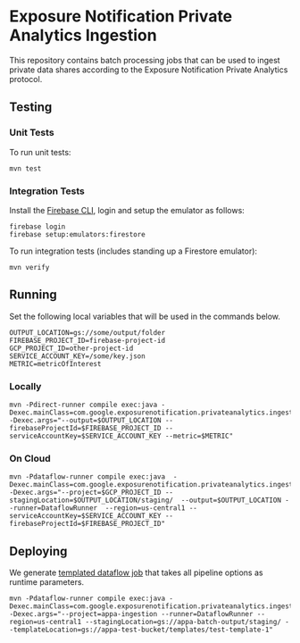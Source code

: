 # Exposure Notification Private Analytics Ingestion

This repository contains batch processing jobs that can be used to ingest
private data shares according to the Exposure Notification Private Analytics
protocol.

## Testing

### Unit Tests

To run unit tests:

```shell script
mvn test
```

### Integration Tests

Install the [Firebase CLI](https://firebase.google.com/docs/cli), login and
setup the emulator as follows:

```shell script
firebase login
firebase setup:emulators:firestore
```

To run integration tests (includes standing up a Firestore emulator):

```shell script
mvn verify
```

## Running

Set the following local variables that will be used in the commands below.

```shell script
OUTPUT_LOCATION=gs://some/output/folder
FIREBASE_PROJECT_ID=firebase-project-id
GCP_PROJECT_ID=other-project-id
SERVICE_ACCOUNT_KEY=/some/key.json
METRIC=metricOfInterest
```

### Locally

```shell script
mvn -Pdirect-runner compile exec:java -Dexec.mainClass=com.google.exposurenotification.privateanalytics.ingestion.IngestionPipeline -Dexec.args="--output=$OUTPUT_LOCATION --firebaseProjectId=$FIREBASE_PROJECT_ID --serviceAccountKey=$SERVICE_ACCOUNT_KEY --metric=$METRIC"
```

### On Cloud

```shell script
mvn -Pdataflow-runner compile exec:java  -Dexec.mainClass=com.google.exposurenotification.privateanalytics.ingestion.IngestionPipeline  -Dexec.args="--project=$GCP_PROJECT_ID --stagingLocation=$OUTPUT_LOCATION/staging/  --output=$OUTPUT_LOCATION --runner=DataflowRunner  --region=us-central1 --serviceAccountKey=$SERVICE_ACCOUNT_KEY --firebaseProjectId=$FIREBASE_PROJECT_ID"
```

## Deploying

We generate [templated dataflow job](https://cloud.google.com/dataflow/docs/guides/templates/overview#templated-dataflow-jobs)
that takes all pipeline options as runtime parameters.

```shell script
mvn -Pdataflow-runner compile exec:java -Dexec.mainClass=com.google.exposurenotification.privateanalytics.ingestion.IngestionPipeline -Dexec.args="--project=appa-ingestion --runner=DataflowRunner --region=us-central1 --stagingLocation=gs://appa-batch-output/staging/ --templateLocation=gs://appa-test-bucket/templates/test-template-1"
```
